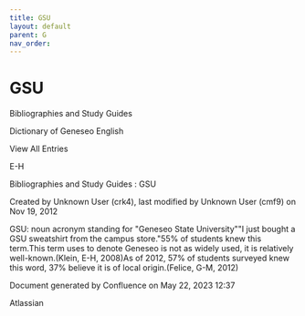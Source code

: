 ```yaml
---
title: GSU
layout: default
parent: G
nav_order:
---
```


# GSU

Bibliographies and Study Guides

Dictionary of Geneseo English

View All Entries

E-H

Bibliographies and Study Guides : GSU

Created by  Unknown User (crk4), last modified by  Unknown User (cmf9) on Nov 19, 2012

GSU: noun acronym standing for &quot;Geneseo State University&quot;&quot;I just bought a GSU sweatshirt from the campus store.&quot;55% of students knew this term.This term uses to denote Geneseo is not as widely used, it is relatively well-known.(Klein, E-H, 2008)As of 2012, 57% of students surveyed knew this word, 37% believe it is of local origin.(Felice, G-M, 2012)

Document generated by Confluence on May 22, 2023 12:37

Atlassian
